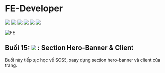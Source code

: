 # FE-Developer

<img src="https://img.shields.io/badge/HTML5-E34F26?style=for-the-badge&logo=html5&logoColor=white"/> <img src="https://img.shields.io/badge/CSS3-1572B6?style=for-the-badge&logo=css3&logoColor=white"/> <img src="https://img.shields.io/badge/Bootstrap-563D7C?style=for-the-badge&logo=bootstrap&logoColor=white"/> <img src="https://img.shields.io/badge/JavaScript-323330?style=for-the-badge&logo=javascript&logoColor=F7DF1E"/> <img src="https://img.shields.io/badge/axios-671ddf?&style=for-the-badge&logo=axios&logoColor=white"/> <img src="https://img.shields.io/badge/Sass-CC6699?style=for-the-badge&logo=sass&logoColor=white"/>

![FE](https://blog.utopicode.io/wp-content/uploads/2023/03/A-Beginners-Guide-to-Front-end-Development_-Skills-Responsibilities-and-Tech-Stack.png)

## Buổi 15: <img src="https://img.shields.io/badge/Sass-CC6699?style=for-the-badge&logo=sass&logoColor=white"/> : Section Hero-Banner & Client
Buổi này tiếp tục học về SCSS, xaay dựng section hero-banner và client của trang.
